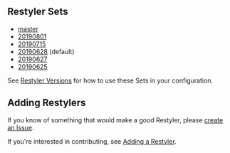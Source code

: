 ## Restyler Sets

- [master](https://github.com/restyled-io/restylers/blob/master/restylers.yaml)
- [20190801](https://github.com/restyled-io/restylers/blob/20190801/restylers.yaml)
- [20190715](https://github.com/restyled-io/restylers/blob/20190715/restylers.yaml)
- [20190628](https://github.com/restyled-io/restylers/blob/20190628/restylers.yaml) (default)
- [20190627](https://github.com/restyled-io/restylers/blob/20190627/restylers.yaml)
- [20190625](https://github.com/restyled-io/restylers/blob/20190625/restylers.yaml)

See [Restyler Versions](https://github.com/restyled-io/restyled.io/wiki/Restyler-Versions) for how to use these Sets in your configuration.

## Adding Restylers

If you know of something that would make a good Restyler, please [create an Issue](https://github.com/restyled-io/restylers/issues/new?title=some-auto-formatter&body=https://their-homepage.com).

If you're interested in contributing, see [Adding a Restyler](https://github.com/restyled-io/restyled.io/wiki/Adding-a-Restyler).